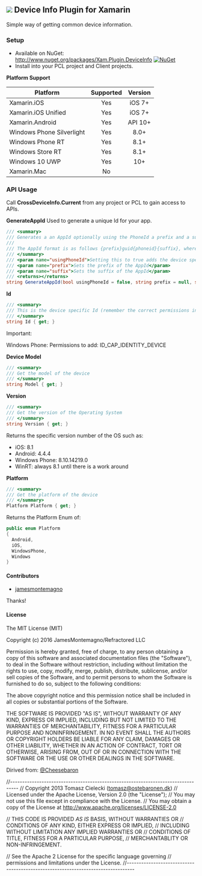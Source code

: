## ![](Common/DeviceInfoPlugin/component/DeviceInfoPlugin_128x128.png) Device Info Plugin for Xamarin

Simple way of getting common device information.

### Setup
* Available on NuGet: http://www.nuget.org/packages/Xam.Plugin.DeviceInfo [![NuGet](https://img.shields.io/nuget/v/Xam.Plugin.DeviceInfo.svg?label=NuGet)](https://www.nuget.org/packages/Xam.Plugin.DeviceInfo/)
* Install into your PCL project and Client projects.

**Platform Support**

|Platform|Supported|Version|
| ------------------- | :-----------: | :------------------: |
|Xamarin.iOS|Yes|iOS 7+|
|Xamarin.iOS Unified|Yes|iOS 7+|
|Xamarin.Android|Yes|API 10+|
|Windows Phone Silverlight|Yes|8.0+|
|Windows Phone RT|Yes|8.1+|
|Windows Store RT|Yes|8.1+|
|Windows 10 UWP|Yes|10+|
|Xamarin.Mac|No||


### API Usage

Call **CrossDeviceInfo.Current** from any project or PCL to gain access to APIs.

**GenerateAppId**
Used to generate a unique Id for your app.

```csharp
/// <summary>
/// Generates a an AppId optionally using the PhoneId a prefix and a suffix and a Guid to ensure uniqueness
/// 
/// The AppId format is as follows {prefix}guid{phoneid}{suffix}, where parts in {} are optional.
/// </summary>
/// <param name="usingPhoneId">Setting this to true adds the device specific id to the AppId (remember to give the app the correct permissions)</param>
/// <param name="prefix">Sets the prefix of the AppId</param>
/// <param name="suffix">Sets the suffix of the AppId</param>
/// <returns></returns>
string GenerateAppId(bool usingPhoneId = false, string prefix = null, string suffix = null);
```

**Id**
```csharp
/// <summary>
/// This is the device specific Id (remember the correct permissions in your app to use this)
/// </summary>
string Id { get; }
```
Important:

Windows Phone:
Permissions to add:
ID_CAP_IDENTITY_DEVICE

**Device Model**
```csharp
/// <summary>
/// Get the model of the device
/// </summary>
string Model { get; }
```


**Version**
```csharp
/// <summary>
/// Get the version of the Operating System
/// </summary>
string Version { get; }
```

Returns the specific version number of the OS such as:
* iOS: 8.1
* Android: 4.4.4
* Windows Phone: 8.10.14219.0
* WinRT: always 8.1 until there is a work around

**Platform**
```csharp
/// <summary>
/// Get the platform of the device
/// </summary>
Platform Platform { get; }
```

Returns the Platform Enum of:
```csharp
public enum Platform
{
  Android,
  iOS,
  WindowsPhone,
  Windows
}
```

#### Contributors
* [jamesmontemagno](https://github.com/jamesmontemagno)

Thanks!

#### License

The MIT License (MIT)

Copyright (c) 2016 JamesMontemagno/Refractored LLC

Permission is hereby granted, free of charge, to any person obtaining a copy
of this software and associated documentation files (the "Software"), to deal
in the Software without restriction, including without limitation the rights
to use, copy, modify, merge, publish, distribute, sublicense, and/or sell
copies of the Software, and to permit persons to whom the Software is
furnished to do so, subject to the following conditions:

The above copyright notice and this permission notice shall be included in all
copies or substantial portions of the Software.

THE SOFTWARE IS PROVIDED "AS IS", WITHOUT WARRANTY OF ANY KIND, EXPRESS OR
IMPLIED, INCLUDING BUT NOT LIMITED TO THE WARRANTIES OF MERCHANTABILITY,
FITNESS FOR A PARTICULAR PURPOSE AND NONINFRINGEMENT. IN NO EVENT SHALL THE
AUTHORS OR COPYRIGHT HOLDERS BE LIABLE FOR ANY CLAIM, DAMAGES OR OTHER
LIABILITY, WHETHER IN AN ACTION OF CONTRACT, TORT OR OTHERWISE, ARISING FROM,
OUT OF OR IN CONNECTION WITH THE SOFTWARE OR THE USE OR OTHER DEALINGS IN THE
SOFTWARE.

Dirived from: [@Cheesebaron](http://www.github.com/cheesebaron)

//---------------------------------------------------------------------------------
// Copyright 2013 Tomasz Cielecki (tomasz@ostebaronen.dk)
// Licensed under the Apache License, Version 2.0 (the "License"); 
// You may not use this file except in compliance with the License. 
// You may obtain a copy of the License at http://www.apache.org/licenses/LICENSE-2.0 

// THIS CODE IS PROVIDED *AS IS* BASIS, WITHOUT WARRANTIES OR 
// CONDITIONS OF ANY KIND, EITHER EXPRESS OR IMPLIED, 
// INCLUDING WITHOUT LIMITATION ANY IMPLIED WARRANTIES OR 
// CONDITIONS OF TITLE, FITNESS FOR A PARTICULAR PURPOSE, 
// MERCHANTABLITY OR NON-INFRINGEMENT. 

// See the Apache 2 License for the specific language governing 
// permissions and limitations under the License.
//---------------------------------------------------------------------------------
